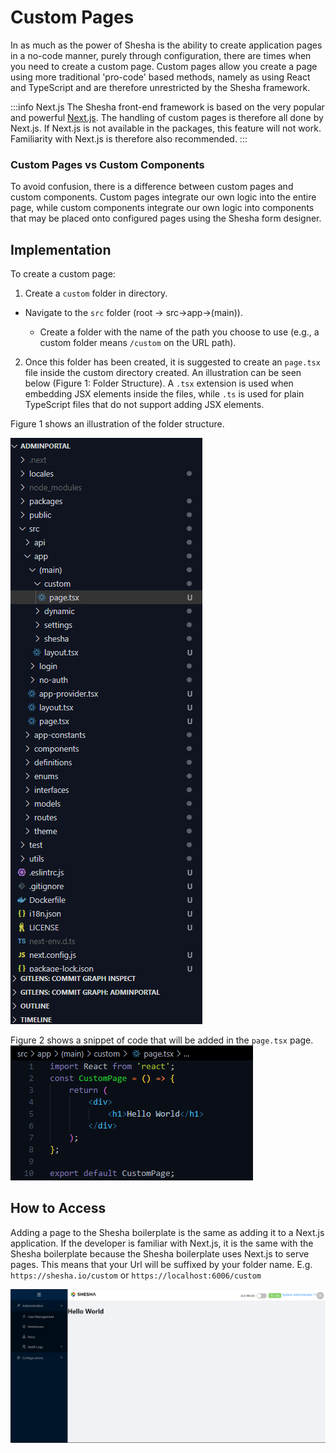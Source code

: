 # Custom Pages

In as much as the power of Shesha is the ability to create application pages in a no-code manner, purely through configuration, there are times when you need to create a custom page. Custom pages allow you create a page using more traditional 'pro-code' based methods, namely as using React and TypeScript and are therefore unrestricted by the Shesha framework.

:::info Next.js
The Shesha front-end framework is based on the very popular and powerful [Next.js](https://nextjs.org/). The handling of custom pages is therefore all done by Next.js. If Next.js is not available in the packages, this feature will not work. Familiarity with Next.js is therefore also recommended.
:::

### Custom Pages vs Custom Components

To avoid confusion, there is a difference between custom pages and custom components. Custom pages integrate our own logic into the entire page, while custom components integrate our own logic into components that may be placed onto configured pages using the Shesha form designer.

## Implementation

To create a custom page:

1. Create a `custom` folder in directory.

- Navigate to the `src` folder (root -> src->app->(main)).

  - Create a folder with the name of the path you choose to use (e.g., a custom folder means `/custom` on the URL path).

2. Once this folder has been created, it is suggested to create an `page.tsx` file inside the custom directory created. An illustration can be seen below (Figure 1: Folder Structure). A `.tsx` extension is used when embedding JSX elements inside the files, while `.ts` is used for plain TypeScript files that do not support adding JSX elements.

Figure 1 shows an illustration of the folder structure.

![Image](./images/customPage4.png)

Figure 2 shows a snippet of code that will be added in the `page.tsx` page.
![Image](./images/customPage5.png)

## How to Access

Adding a page to the Shesha boilerplate is the same as adding it to a Next.js application. If the developer is familiar with Next.js, it is the same with the Shesha boilerplate because the Shesha boilerplate uses Next.js to serve pages. This means that your Url will be suffixed by your folder name. E.g. `https://shesha.io/custom` or `https://localhost:6006/custom`

![Image](./images/customPage6.png)
